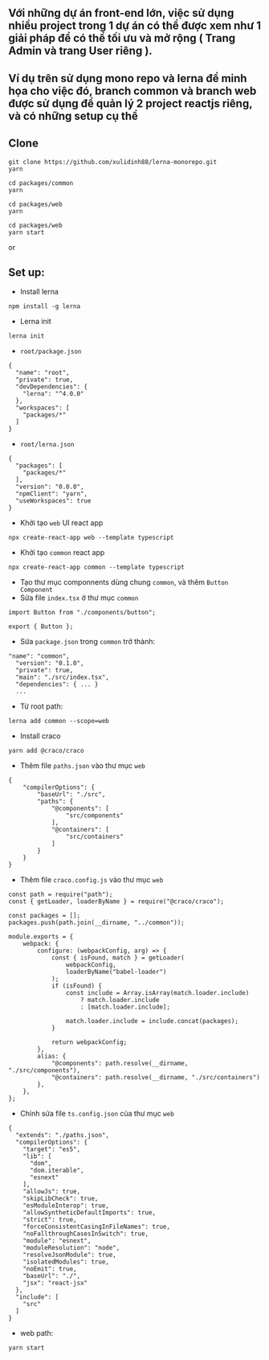 ## Với những dự án front-end lớn, việc sử dụng nhiều project trong 1 dự án có thể được xem như 1 giải pháp để có thể tối ưu và mở rộng ( Trang Admin và trang User riêng ).
## Ví dụ trên sử dụng mono repo và lerna để minh họa cho việc đó, branch common và branch web được sử dụng để quản lý 2 project reactjs riêng, và có những setup cụ thể
## Clone
```
git clone https://github.com/xulidinh88/lerna-monorepo.git
yarn

cd packages/common
yarn

cd packages/web
yarn

cd packages/web
yarn start
```
or
## Set up:
- Install lerna
```
npm install -g lerna
``` 
- Lerna init
```
lerna init
```
- `root/package.json`
```
{
  "name": "root",
  "private": true,
  "devDependencies": {
    "lerna": "^4.0.0"
  },
  "workspaces": [
    "packages/*"
  ]
}
```
- `root/lerna.json`
```
{
  "packages": [
    "packages/*"
  ],
  "version": "0.0.0",
  "npmClient": "yarn",
  "useWorkspaces": true
}
```
- Khởi tạo `web` UI react app 
```
npx create-react-app web --template typescript
```
- Khởi tạo `common` react app
```
npx create-react-app common --template typescript
```
- Tạo thư mục componnents dùng chung `common`, và thêm `Button Component`
- Sửa file `index.tsx` ở thư mục `common`
```
import Button from "./components/button";

export { Button };
```
- Sửa `package.json` trong `common` trở thành: 
```
"name": "common",
  "version": "0.1.0",
  "private": true,
  "main": "./src/index.tsx",
  "dependencies": { ... }
  ...
```
- Từ root path: 
```
lerna add common --scope=web
```
- Install craco 
```
yarn add @craco/craco
```
- Thêm file `paths.json` vào thư mục `web`
```
{
    "compilerOptions": {
        "baseUrl": "./src",
        "paths": {
            "@components": [
                "src/components"
            ],
            "@containers": [
                "src/containers"
            ]
        }
    }
}
```
- Thêm file `craco.config.js` vào thư mục `web`
```
const path = require("path");
const { getLoader, loaderByName } = require("@craco/craco");

const packages = [];
packages.push(path.join(__dirname, "../common"));

module.exports = {
	webpack: {
		configure: (webpackConfig, arg) => {
			const { isFound, match } = getLoader(
				webpackConfig,
				loaderByName("babel-loader")
			);
			if (isFound) {
				const include = Array.isArray(match.loader.include)
					? match.loader.include
					: [match.loader.include];

				match.loader.include = include.concat(packages);
			}

			return webpackConfig;
		},
		alias: {
			"@components": path.resolve(__dirname, "./src/components"),
			"@containers": path.resolve(__dirname, "./src/containers")
		},
	},
};
```
- Chỉnh sửa file `ts.config.json` của thư mục `web`
```
{
  "extends": "./paths.json",
  "compilerOptions": {
    "target": "es5",
    "lib": [
      "dom",
      "dom.iterable",
      "esnext"
    ],
    "allowJs": true,
    "skipLibCheck": true,
    "esModuleInterop": true,
    "allowSyntheticDefaultImports": true,
    "strict": true,
    "forceConsistentCasingInFileNames": true,
    "noFallthroughCasesInSwitch": true,
    "module": "esnext",
    "moduleResolution": "node",
    "resolveJsonModule": true,
    "isolatedModules": true,
    "noEmit": true,
    "baseUrl": "./",
    "jsx": "react-jsx"
  },
  "include": [
    "src"
  ]
}
```
- web path: 
```
yarn start
```
